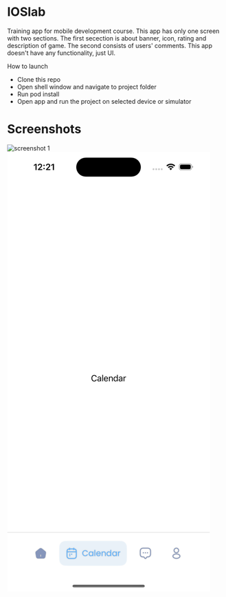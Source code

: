 # IOSlab
Training app for mobile development course. This app has only one screen with two sections. The first secection is about banner, icon, rating and description of game. The second consists of users' comments.
This app doesn't have any functionality, just UI.

How to launch
- Clone this repo
- Open shell window and navigate to project folder
- Run pod install
- Open app and run the project on selected device or simulator

# Screenshots
<img Lab="/Screenshots/Simulator Screenshot - iPhone 15 Pro - 2023-11-23 at 00.20.50.png" width="400" alt="screenshot 1"/><img src="Lab/Screenshots/Simulator Screenshot - iPhone 15 Pro - 2023-11-23 at 00.21.05.png"/>
